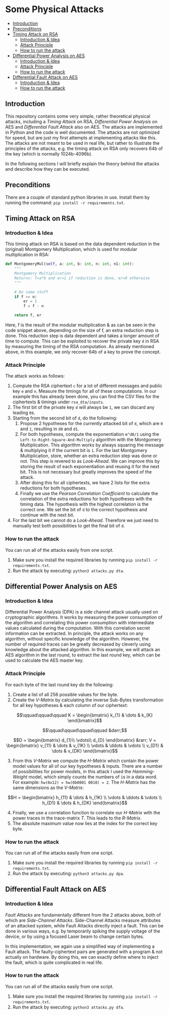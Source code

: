 # Some Physical Attacks

- [Introduction](#introduction)
- [Preconditions](#preconditions)
- [Timing Attack on RSA](#timing-attack-on-rsa)
  - [Introduction \& Idea](#introduction--idea)
  - [Attack Principle](#attack-principle)
  - [How to run the attack](#how-to-run-the-attack)
- [Differential Power Analysis on AES](#differential-power-analysis-on-aes)
  - [Introduction \& Idea](#introduction--idea-1)
  - [Attack Principle](#attack-principle-1)
  - [How to run the attack](#how-to-run-the-attack-1)
- [Differential Fault Attack on AES](#differential-fault-attack-on-aes)
  - [Introduction \& Idea](#introduction--idea-2)
  - [How to run the attack](#how-to-run-the-attack-2)

## Introduction
This repository contains some very simple, rather theoretical physical attacks, including a *Timing Attack* on RSA, *Differential Power Analysis* on AES and *Differential Fault Attack* also on AES. The attacks are implemented in Python and the code is well documented. The attacks are not optimized for speed, but are just my first attempts at implementing attacks like this. The attacks are not meant to be used in real life, but rather to illustrate the principles of the attacks, e.g. the timing attack on RSA only recovers 64b of the key (which is normally 1024b-4096b).

In the following sections I will briefly explain the theory behind the attacks and describe how they can be executed.

## Preconditions
There are a couple of standard python libraries in use. Install them by running the command: `pip install -r requirements.txt`.

## Timing Attack on RSA
### Introduction & Idea
This timing attack on RSA is based on the data dependent reduction in the (original) Montgomery Multiplication, which is used for modular multiplication in RSA:
```python
def MontgomeryMul(self, a: int, b: int, n: int, n1: int):
    """
    Montgomery Multiplication
    Returns: f=a*b and er=1 if reduction is done, er=0 otherwise
    """

    # Do some stuff
    if f >= n:
        er = 1
        f = f - n

    return f, er
```

Here, f is the result of the modular multiplication & as can be seen in the code snippet above, depending on the size of f, an extra reduction step is done. This reduction step is data dependent and takes a longer amount of time to compute. This can be exploited to recover the private key `d` in RSA by measuring the timing of the RSA computation. As already mentioned above, in this example, we only recover 64b of a key to prove the concept. 

### Attack Principle
The attack works as follows:
1. Compute the RSA ciphertext `c` for a lot of different messages and public key `e` and `n`. Measure the timings for all of these computations. In our example this has already been done, you can find the CSV files for the ciphertexts & timings under `rsa_dta/inputs`.
2. The first bit of the private key `d` will always be `1`, we can discard any leading `0`s.
3. Starting from the second bit of `d`, do the following:
   1. Propose 2 hypotheses for the currently attacked bit of `d`, which are `0` and `1`, resulting in `d0` and `d1`.
   2. For both hypotheses, compute the exponentiation `m^d0/1` using the `Left-to-Right-Square-And-Multiply` algorithm with the Montgomery Multiplication. This algorithm works by always squaring the message & multiplying it if the current bit is `1`. For the last Montgomery Multiplication, store, whether an extra reduction step was done or not. This step is revered to as *Look-Ahead*. We can improve this by storing the result of each exponentiation and reusing it for the next bit. This is not necessary but greatly improves the speed of the attack.
   3. After doing this for all ciphertexts, we have 2 lists for the extra reductions for both hypotheses.
   4. Finally we use the *Pearson Correlation Coefficient* to calculate the correlation of the extra reductions for both hypotheses with the timing data. The hypothesis with the highest correlation is the correct one. We set the bit of `d` to the correct hypothesis and continue with the next bit.
4. For the last bit we cannot do a *Look-Ahead*. Therefore we just need to manually test both possibilities to get the final bit of `d`.

### How to run the attack
You can run all of the attacks easily from one script.
1. Make sure you install the required libraries by running `pip install -r requirements.txt`.
2. Run the attack by executing: `python3 attacks.py dta`.

## Differential Power Analysis on AES
### Introduction & Idea
Differential Power Analysis (DPA) is a side channel attack usually used on cryptographic algorithms. It works by measuring the power consumption of the algorithm and correlating this power consumption with intermediate values calculated during the computation. With this correlation secret information can be extracted. In principle, the attack works on any algorithm, without specific knowledge of the algorithm. However, the number of required traces can be greatly decreased by cleverly using knowledge about the attacked algorithm. In this example, we will attack an AES algorithm in the last round, to extract the last round key, which can be used to calculate the AES master key.

### Attack Principle
For each byte of the last round key do the following:
1. Create a list of all 256 possible values for the byte.
2. Create the *V-Matrix* by calculating the inverse Sub-Bytes transformation for all key hypotheses & each column of our ciphertext:
  
```math
\qquad\qquad\qquad
K = \begin{bmatrix} 
k_{1} & \dots  & k_{K}
\end{bmatrix}
```

```math
\qquad\qquad\qquad\qquad
&darr;
```

```math
D = \begin{bmatrix} 
d_{1}\\
\vdots\\
d_{D} 
\end{bmatrix}
&rarr;
V = \begin{bmatrix} 
v_{11} & \dots  & v_{1K} \\
\vdots & \ddots & \vdots \\
v_{D1} & \dots & v_{DK} 
\end{bmatrix}
```
3. From this *V-Matrix* we compute the *H-Matrix* which contain the power model values for all of our key hypotheses & inputs. There are a number of possibilities for power models, in this attack I used the *Hamming-Weight* model, which simply counts the numbers of `1`s in a data word. For example: `hw(0x12) = hw(0b0001 0010) = 2`. The *H-Matrix* has the same dimensions as the *V-Matrix*:

```math
H = \begin{bmatrix} 
h_{11} & \dots  & h_{1K} \\
\vdots & \ddots & \vdots \\
h_{D1} & \dots & h_{DK} 
\end{bmatrix}
```
4. Finally, we use a correlation function to correlate our *H-Matrix* with the power traces in the trace-matrix *T*. This leads to the *R-Matrix*.
5. The absolute maximum value now lies at the index for the correct key byte.

### How to run the attack
You can run all of the attacks easily from one script.
1. Make sure you install the required libraries by running `pip install -r requirements.txt`.
2. Run the attack by executing: `python3 attacks.py dpa`.

## Differential Fault Attack on AES
### Introduction & Idea
*Fault Attacks* are fundamentally different from the 2 attacks above, both of which are *Side-Channel Attacks*. Side-Channel Attacks measure attributes of an attacked system, while Fault Attacks directly inject a fault. This can be done in various ways, e.g. by temporarily spiking the supply voltage of the device, or by using a focused Laser beam to change certain bytes.

In this implementation, we again use a simplified way of implementing a Fault attack. The faulty-ciphertext pairs are generated with a program & not actually on hardware. By doing this, we can exactly define where to inject the fault, which is quite complicated in real life.

### How to run the attack
You can run all of the attacks easily from one script.
1. Make sure you install the required libraries by running `pip install -r requirements.txt`.
2. Run the attack by executing: `python3 attacks.py dfa`.
